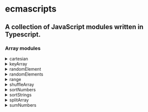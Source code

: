 # ecmascripts

## A collection of JavaScript modules written in Typescript.

### Array modules

<details>
<summary>cartesian</summary>

```js
// Creates a cartesian product, from an array of the form [Array, Array].
import {cartesian} from "@letele/ecmascripts"

cartesian([['a','b'],[1,2]])
// output: [ [ 'a', 1 ], [ 'a', 2 ], [ 'b', 1 ], [ 'b', 2 ] ]
```
</details>

<details>
<summary>keyArray</summary>

```js
// From a given key of an Object, it returns a collection of values of the given key.
import {keyArray} from "@letele/ecmascripts"

const candidates = [
    {name:'John', surname:'Doe'},{name:'Jane', surname:'Smith'},
    {name:'Foo', surname:'Bar'},{name:'Hello', surname:'World'}
]
keyArray(candidates,'name')
// output: [ 'John', 'Jane', 'Foo', 'Hello' ]
```
</details>

<details>
<summary>randomElement</summary>

```js
// Returns a randomly selected element from a given array.
import {randomElement} from "@letele/ecmascripts"

randomElement([1,undefined,'er',false])
// output: false
```
</details>

<details>
<summary>randomElements</summary>

```js
// Creates an array of randomly selected elements from a given array.
import {randomElements} from "@letele/ecmascripts"

randomElements([12,true,'a',2,3,'string'],4)
// output: [ 12, 'string', true, 2 ]
```
</details>

<details>
<summary>range</summary>

```js
// Creates an array of numbers between low and high in steps of step.
import {range} from "@letele/ecmascripts"

range(-10,10,5)
// output: [ -10, -5, 0, 5, 10 ]

// For inexact floating point values, call a map method to transform inexact values.
range(-0.5,0,0.1)
// output: [ -0.5, -0.4, -0.3, -0.19999999999999996, -0.09999999999999998, 0 ]
range(-0.5,0,0.1).map(i => Number(i.toFixed(2)))
// output: [ -0.5, -0.4, -0.3, -0.2, -0.1, 0 ]
```
</details>

<details>
<summary>shuffleArray</summary>

```js
// Shuffles an array: randomly positions elements in an array.
import {shuffleArray} from "@letele/ecmascripts"

shuffleArray(['J','o','h','n', 'D', 'o', 'e'])
// output: ['h', 'o', 'e','J', 'D', 'o','n']
```
</details>

<details>
<summary>sortNumbers</summary>

```js
// Orders numbers in an array in ascending or descending order.
import {sortNumbers} from "@letele/ecmascripts"

sortNumbers([3,1,2,5,4])
// output: [ 1, 2, 3, 4, 5 ]
sortNumbers([3,1,2,5,4],true)
// output: [ 5, 4, 3, 2, 1 ]
```
</details>

<details>
<summary>sortStrings</summary>

```js
// Orders strings in an array in ascending or descending order.
import {sortStrings} from "@letele/ecmascripts"

sortStrings(['b','c','a','Y','Z','X'])
// output: [ 'X', 'Y', 'Z', 'a', 'b', 'c' ]

// Note that sort does a case-sensitive comparison.
// Meaning capital letters take precedence over small letters. 
// Call a map method from output then a sort method for desired result. 
sortStrings(['b','c','a','Y','Z','X'].map(i => i.toUpperCase()))
// output: [ 'A', 'B', 'C', 'X', 'Y', 'Z' ]
sortStrings(['b','c','a','Y','Z','X'].map(i => i.toLowerCase()))
// output: [ 'a', 'b', 'c', 'x', 'y', 'z' ]
sortStrings(['b','c','a','Y','Z','X'].map(i => i.toLowerCase()),true)
// output: [ 'z', 'y', 'x', 'c', 'b', 'a' ]
```
</details>

<details>
<summary>splitArray</summary>

```js
// Creates from a given array,  chunks of arrays with n elements each.
// Size of last array has size less than n but greater than 0.
import {splitArray} from "@letele/ecmascripts"

splitArray([1,2,3,4,5,6,7,8,9,10],3)
// output: [ [ 1, 2, 3 ], [ 4, 5, 6 ], [ 7, 8, 9 ], [ 10 ] ]
```
</details>

<details>
<summary>sumNumbers</summary>

```js
// Sums up numbers in an array and returns their sum.
import {sumNumbers} from "@letele/ecmascripts"

sumNumbers([0,0,1,0,1,1,0])
// output: 3
```
</details>